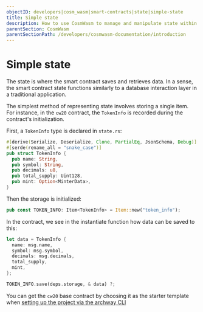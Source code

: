 ```yaml
---
objectID: developers|cosm_wasm|smart-contracts|state|simple-state
title: Simple state
description: How to use CosmWasm to manage and manipulate state within a smart contract
parentSection: CosmWasm
parentSectionPath: /developers/cosmwasm-documentation/introduction
---
```


# Simple state

The state is where the smart contract saves and retrieves data. In a sense, the smart contract state functions similarly to a database interaction layer in a traditional application.

The simplest method of representing state involves storing a single item. For instance, in the `cw20` contract, the `TokenInfo` is recorded during the contract's initialization.

First, a `TokenInfo` type is declared in `state.rs`:

```rust
#[derive(Serialize, Deserialize, Clone, PartialEq, JsonSchema, Debug)]
#[serde(rename_all = "snake_case")]
pub struct TokenInfo {
  pub name: String,
  pub symbol: String,
  pub decimals: u8,
  pub total_supply: Uint128,
  pub mint: Option<MinterData>,
}
```

Then the storage is initialized:

```rust
pub const TOKEN_INFO: Item<TokenInfo> = Item::new("token_info");
```

In the contract, we see in the instantiate function how data can be saved to this:

```rust
let data = TokenInfo {
  name: msg.name,
  symbol: msg.symbol,
  decimals: msg.decimals,
  total_supply,
  mint,
};

TOKEN_INFO.save(deps.storage, & data) ?;
```

You can get the `cw20` base contract by choosing it as the starter template when [setting up the project via the archway CLI](/developers/getting-started/setup)